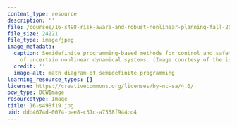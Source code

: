 ```yaml
---
content_type: resource
description: ''
file: /courses/16-s498-risk-aware-and-robust-nonlinear-planning-fall-2019/ddd4674d0074bae8c31ca7558f944cd4_16-s498f19.jpg
file_size: 24221
file_type: image/jpeg
image_metadata:
  caption: Semidefinite programming-based methods for control and safety verification
    of uncertain nonlinear dynamical systems. (Image courtesy of the instructor.)
  credit: ''
  image-alt: math diagram of semidefinite programming
learning_resource_types: []
license: https://creativecommons.org/licenses/by-nc-sa/4.0/
ocw_type: OCWImage
resourcetype: Image
title: 16-s498f19.jpg
uid: ddd4674d-0074-bae8-c31c-a7558f944cd4
---
```

